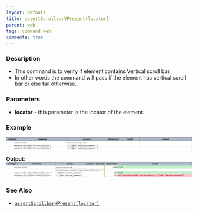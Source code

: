 ```yaml
---
layout: default
title: assertScrollbarVPresent(locator)
parent: web
tags: command web
comments: true
---
```


### Description

- This command is to verify if element contains Vertical scroll bar.
- In other words the command will pass if the element has vertical scroll bar or else fail otherwise.

### Parameters

- **locator** - this parameter is the locator of the element.

### Example


![](image/assertScrollbarVPresent_01.png)

**Output**:<br/>
![](image/assertScrollbarVPresent_02.png)

### See Also

- [`assertScrollbarHPresent(locator)`](assertScrollbarHPresent(locator))